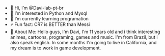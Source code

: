 - 👋 Hi, I’m @Davi-lab-pt-br
- 👀 I’m interested in Python and Mysql
- 🌱 I’m currently learning programation
- ⚡ Fun fact: CR7 is BETTER than Messi
- 🧝 About Me: Hello guys, I'm Davi, I'm 11 years old and i think interesting animes, cartoons, programing, games and music.
I'm from Brazil, but i also speak english. In some months I'm going to live in California, and
my dream is to work in game development.
